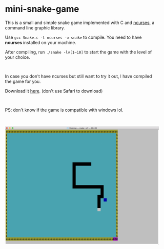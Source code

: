 # mini-snake-game
This is a small and simple snake game implemented with C and [ncurses](https://en.wikipedia.org/wiki/Ncurses), a command line graphic library. 

Use `gcc Snake.c -l ncurses -o snake` to compile. You need to have **ncurses** installed on your machine. 

After compiling, run `./snake -lv[1~10]` to start the game with the level of your choice. 

<br>

In case you don't have ncurses but still want to try it out, I have compiled the game for you.

Download it [here](https://github.com/yuxuan-bill/mini-snake-game/raw/master/snake). (don't use Safari to download)

<br>

PS: don't know if the game is compatible with windows lol.

<br>

![game snapshoot](./snapshoot.png)